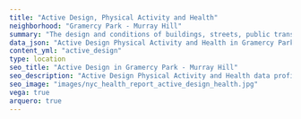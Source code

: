 ```yaml
---
title: "Active Design, Physical Activity and Health"
neighborhood: "Gramercy Park - Murray Hill"
summary: "The design and conditions of buildings, streets, public transportation and parks influence physical activity, use of active transportation and other healthy behavior. A neighborhood's features can also impact the safety of its residents."
data_json: "Active Design Physical Activity and Health in Gramercy Park - Murray Hill"
content_yml: "active_design"
type: location
seo_title: "Active Design in Gramercy Park - Murray Hill"
seo_description: "Active Design Physical Activity and Health data profile for the Gramercy Park - Murray Hill neighborhood of NYC."
seo_image: "images/nyc_health_report_active_design_health.jpg"
vega: true
arquero: true
---
```

